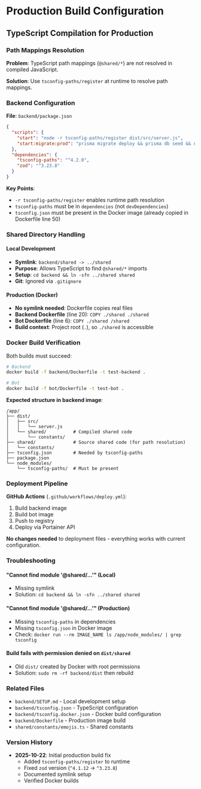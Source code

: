 # Production Build Configuration

## TypeScript Compilation for Production

### Path Mappings Resolution

**Problem**: TypeScript path mappings (`@shared/*`) are not resolved in compiled JavaScript.

**Solution**: Use `tsconfig-paths/register` at runtime to resolve path mappings.

### Backend Configuration

**File**: `backend/package.json`

```json
{
  "scripts": {
    "start": "node -r tsconfig-paths/register dist/src/server.js",
    "start:migrate:prod": "prisma migrate deploy && prisma db seed && node -r tsconfig-paths/register dist/src/server.js"
  },
  "dependencies": {
    "tsconfig-paths": "^4.2.0",
    "zod": "^3.23.8"
  }
}
```

**Key Points**:
- `-r tsconfig-paths/register` enables runtime path resolution
- `tsconfig-paths` must be in `dependencies` (not `devDependencies`)
- `tsconfig.json` must be present in the Docker image (already copied in Dockerfile line 50)

### Shared Directory Handling

#### Local Development
- **Symlink**: `backend/shared -> ../shared`
- **Purpose**: Allows TypeScript to find `@shared/*` imports
- **Setup**: `cd backend && ln -sfn ../shared shared`
- **Git**: Ignored via `.gitignore`

#### Production (Docker)
- **No symlink needed**: Dockerfile copies real files
- **Backend Dockerfile** (line 20): `COPY ./shared ./shared`
- **Bot Dockerfile** (line 6): `COPY ./shared /shared`
- **Build context**: Project root (`.`), so `./shared` is accessible

### Docker Build Verification

Both builds must succeed:

```bash
# Backend
docker build -f backend/Dockerfile -t test-backend .

# Bot
docker build -f bot/Dockerfile -t test-bot .
```

**Expected structure in backend image**:
```
/app/
├── dist/
│   ├── src/
│   │   └── server.js
│   └── shared/          # Compiled shared code
│       └── constants/
├── shared/              # Source shared code (for path resolution)
│   └── constants/
├── tsconfig.json        # Needed by tsconfig-paths
├── package.json
└── node_modules/
    └── tsconfig-paths/  # Must be present
```

### Deployment Pipeline

**GitHub Actions** (`.github/workflows/deploy.yml`):
1. Build backend image
2. Build bot image
3. Push to registry
4. Deploy via Portainer API

**No changes needed** to deployment files - everything works with current configuration.

### Troubleshooting

#### "Cannot find module '@shared/...'" (Local)
- Missing symlink
- Solution: `cd backend && ln -sfn ../shared shared`

#### "Cannot find module '@shared/...'" (Production)
- Missing `tsconfig-paths` in dependencies
- Missing `tsconfig.json` in Docker image
- Check: `docker run --rm IMAGE_NAME ls /app/node_modules/ | grep tsconfig`

#### Build fails with permission denied on `dist/shared`
- Old `dist/` created by Docker with root permissions
- Solution: `sudo rm -rf backend/dist` then rebuild

### Related Files

- `backend/SETUP.md` - Local development setup
- `backend/tsconfig.json` - TypeScript configuration
- `backend/tsconfig.docker.json` - Docker build configuration
- `backend/Dockerfile` - Production image build
- `shared/constants/emojis.ts` - Shared constants

### Version History

- **2025-10-22**: Initial production build fix
  - Added `tsconfig-paths/register` to runtime
  - Fixed `zod` version (`^4.1.12` → `^3.23.8`)
  - Documented symlink setup
  - Verified Docker builds
